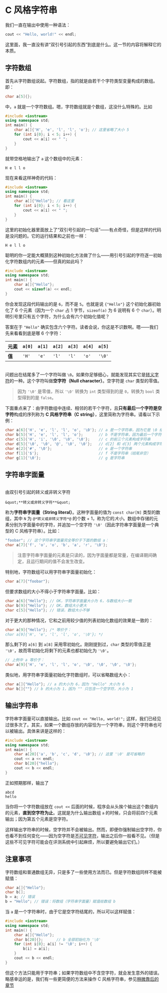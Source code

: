 # C 风格字符串

我们一直在输出中使用一种语法：
```cpp
cout << "Hello, world!" << endl;
```
这里面，我一直没有讲“双引号引起的东西”到底是什么。这一节的内容将解释它的本质。

## 字符数组

首先从字符数组说起。字符数组，指的就是由若干个字符类型变量构成的数组。即：
```cpp
char a[5]{};
```
中，`a` 就是一个字符数组。嗯，字符数组就是个数组，这没什么特殊的。比如
```CPP
#include <iostream>
using namespace std;
int main() {
    char a[]{'H', 'e', 'l', 'l', 'o'}; // 这里省略了大小 5
    for (int i{0}; i < 5; i++) {
        cout << a[i] << " ";
    }
}
```
就带空格地输出了 `a` 这个数组中的元素：
```io
H e l l o 
```
现在来看这样神奇的代码：
```CPP
#include <iostream>
using namespace std;
int main() {
    char a[]{"Hello"}; // 看这里
    for (int i{0}; i < 5; i++) {
        cout << a[i] << " ";
    }
}
```
这里的初始化器里面放上了“双引号引起的一句话”——有点奇怪，但是这样的代码是没问题的。它的运行结果和之前也一样：
```io
H e l l o 
```
聪明的你一定能大概猜到这种初始化方法做了什么——用引号引起的字符逐一初始化字符数组内的元素——但真的如此吗？
```CPP
#include <iostream>
using namespace std;
int main() {
    char a[]{"Hello"};
    cout << sizeof(a) << endl;
}
```
你会发现这段代码输出的是 `6`，而不是 `5`。也就是说 `{"Hello"}` 这个初始化器初始化了 6 个元素（因为一个 `char` 占 1 字节，`sizeof(a)` 为 6 说明有 6 个 `char`）。明明引号里只有五个字符，为什么会有六个初始化值呢？

答案在于 `"Hello"` 确实包含六个字符。读者会说，你这是不识数啊。嗯——我们先来看看到底是哪 6 个字符：

| **元素** | `a[0]` | `a[1]` | `a[2]` | `a[3]` | `a[4]` | `a[5]` |
| -------- | ------ | ------ | ------ | ------ | ------ | ------ |
| **值**   | `'H'`  | `'e'`  | `'l'`  | `'l'`  | `'o'`  | `'\0'` |

<h6 id="idx_空字符"></h6>
<h6 id="idx_C+风格字符串"></h6>

问题出在结尾多了一个字符叫做 `\0`。如果你足够细心，就能发现其实它是[转义字符](/ch02/part1/type_system/character_type.md#idx_转义字符)的一种。这个字符叫做**空字符（Null character）**。空字符是 `char` 类型的零值。

> 因为 `'\0'` 是零值，所以 `'\0'` 转换为 `int` 类型得到的是 `0`，转换为 `bool` 类型得到的是 `false`。

下面重点来了：由字符数组中连续、相邻的若干个字符，且**只有最后一个字符是空字符**构成的序列称为 **C 风格字符串（C string）**，这里简称为字符串。请看以下示例：
```cpp
char a[6]{'H', 'e', 'l', 'l', 'o', '\0'}; // a 是一个字符串，因为它是 \0 结尾的
char b[5]{'H', 'e', 'l', 'l', 'o'};       // b 不是字符串，因为最后一个字符非空
char c[5]{'H', 'i', '\0', '\0', '\0'};    // c 的前三个元素构成字符串
char d[5]{'\0', '\0', '@', '\0', '\0'};   // d[2] 和 d[3] 两个元素构成字符串
char e[2]{'#', '\0'};                     // e 是一个字符串
char f[1]{'$'};                           // f 不是字符串（结尾非空）
char g[1]{'\0'};                          // g 是字符串
```
## 字符串字面量

<h6 id="idx_字符串字面量"></h6>

由双引号引起的转义或非转义字符
```sdsc
&quot;**转义或非转义字符**&quot;
```
称为**字符串字面量（String literal）**。这种字面量的值为 `const char[N]` 类型的数组，其中 `N` 为 `@*转义或非转义字符*@` 的个数 + 1，称为它的*大小*。数组中存储的元素分别为字面量中的字符，并追加一个空字符 `'\0'`（因此字符串字面量是一个典型的 C 风格字符串）。比如：
```cpp
"foobar"; // 这个字符串字面量完全等价于下面的数组 a：
char a[7]{'f', 'o', 'o', 'b', 'a', 'r', '\0'};
```

> 注意字符串字面量的元素是只读的，因为字面量都是常量，在编译期间确定，且运行期间的值不会发生改变。

特别地，字符数组可以用字符串字面量初始化：
```cpp
char a[7]{"foobar"};
```
但要求数组的大小不得小于字符串字面量。比如：
```cpp
char a[6]{"Hello"}; // OK，字符串字面量大小为 6，与数组大小一致
char b[9]{"Hello"}; // OK，数组大小更大
char c[5]{"Hello"}; // 错误，数组大小不够
```
对于更大的那种情况，它和之前用较少值的列表初始化数组的效果是一致的：
```cpp
char a[9]{"Hello"}; /* 等价于：
char a[9]{'H', 'e', 'l', 'l', 'o', '\0'}; */
```
那么剩下的 `a[6]` 到 `a[8]` 采用零初始化。刚刚提到过，`char` 类型的零值正是 `'\0'`，故而零初始化将剩下的元素也都初始化为 `'\0'`。
```cpp
// 上例中 a 等价于：
char a[9]{'H', 'e', 'l', 'l', 'o', '\0', '\0', '\0', '\0'}; 
```

类似地，用字符串字面量初始化字符数组时，可以省略数组大小：
```cpp
char a[]{"Hello"}; // a 的大小为 6，因为 "Hello" 大小为 6
char b[]{""} // b 的大小为 1，因为 "" 只包含一个空字符，大小为 1
```
## 输出字符串

字符串字面量可以直接输出。比如 `cout << "Hello, world!";` 这样，我们已经见过很多次了。其实，如果一个数组存放的内容恰为一个字符串，则这个字符串也可以被输出。具体来讲是这样的：
```CPP
#include <iostream>
using namespace std;
int main() {
    char a[20]{'a', 'b', 'c', 'd', '\0'}; // 这里 '\0' 是可省略的
    cout << a << endl;
    char b[20]{"hello"};
    cout << b << endl;
}
```

正如预期那样，输出了
```io
abcd
hello
```
当你将一个字符数组放在 `cout <<` 后面的时候，程序会从头挨个输出这个数组内的元素，**直到空字符为止**。这就是为什么输出数组 `a` 的时候，只会将前四个元素输出；因为第五个元素是空字符。

这样输出字符串的时候，空字符并不会被输出。然而，即便你强制输出空字符，你也看不到任何变化——因为空字符是[不可见字符](/ch02/part1/type_system/character_type.md#idx_不可见字符)，输出之后你一般看不见。（但是这些不可见字符可能会在评测系统中引起麻烦，所以要避免输出它们。）

## 注意事项

字符数组和普通数组无异，只是多了一些使用方法而已。但是字符数组同样不能被赋值：
```cpp
char a[]{"Hello"};
char b[];
b = a; // 错误
b = "Hello"; // 错误：将数组（字符串字面量）赋值给数组 b
```
当 `a` 是一个字符串时，由于它是空字符结尾的，所以可以这样赋值：
```CPP
#include <iostream>
using namespace std;
int main() {
    char a[]{"Hello"};
    char b[20]{};      // b 全部初始化为 '\0'
    for (int i{0}; a[i] != '\0'; i++) {
        b[i] = a[i];
    }
    cout << b << endl;
}
```
但这个方法只能用于字符串；如果字符数组中不含空字符，就会发生意外的错误。略感幸运的是，我们有一些更简便的方法来操作 C 风格字符串，参见[稍微靠后的章节](/ch04/pointer/pointer_and_array#C-风格字符串库)